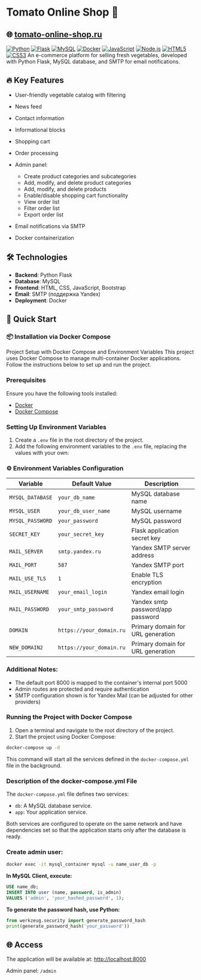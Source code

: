 
# Tomato Online Shop 🍅
## 🌐 [tomato-online-shop.ru](https://tomato-online-shop.ru)

[![Python](https://img.shields.io/badge/Python-3.10+-3776AB?style=flat&logo=python&logoColor=white)](https://python.org)
[![Flask](https://img.shields.io/badge/Flask-3.0.3+-000000?style=flat&logo=flask&logoColor=white)](https://flask.palletsprojects.com)
[![MySQL](https://img.shields.io/badge/MySQL-8.0+-4479A1?style=flat&logo=mysql&logoColor=white)](https://www.mysql.com)
[![Docker](https://img.shields.io/badge/Docker-20.10+-2496ED?style=flat&logo=docker&logoColor=white)](https://www.docker.com)
[![JavaScript](https://img.shields.io/badge/JavaScript-ES6+-F7DF1E?style=flat&logo=javascript&logoColor=black)](https://developer.mozilla.org/en-US/docs/Web/JavaScript)
[![Node.js](https://img.shields.io/badge/Node.js-14+-339933?style=flat&logo=node.js&logoColor=white)](https://nodejs.org/)
[![HTML5](https://img.shields.io/badge/HTML5-E34F26?style=flat&logo=html5&logoColor=white)](https://developer.mozilla.org/en-US/docs/Web/HTML)
[![CSS3](https://img.shields.io/badge/CSS3-1572B6?style=flat&logo=css3&logoColor=white)](https://developer.mozilla.org/en-US/docs/Web/CSS)
An e-commerce platform for selling fresh vegetables, developed with Python Flask, MySQL database, and SMTP for email notifications.

## 🔥 Key Features

- User-friendly vegetable catalog with filtering
- News feed
- Contact information
- Informational blocks
- Shopping cart
- Order processing
- Admin panel:
    
    - Create product categories and subcategories
    - Add, modify, and delete product categories
    - Add, modify, and delete products
    - Enable/disable shopping cart functionality
    - View order list        
    - Filter order list
    - Export order list
- Email notifications via SMTP
- Docker containerization

## 🛠 Technologies

- **Backend**: Python Flask
- **Database**: MySQL
- **Frontend**: HTML, CSS, JavaScript, Bootstrap
- **Email**: SMTP (поддержка Yandex)
- **Deployment**: Docker
## 🚀 Quick Start

### 📦 Installation via Docker Compose
Project Setup with Docker Compose and Environment Variables
This project uses Docker Compose to manage multi-container Docker applications. Follow the instructions below to set up and run the project.

### Prerequisites
Ensure you have the following tools installed:
- [Docker](https://www.docker.com/get-started)
- [Docker Compose](https://docs.docker.com/compose/install/)

### Setting Up Environment Variables

1. Create a `.env` file in the root directory of the project.
2. Add the following environment variables to the `.env` file, replacing the values with your own:

### ⚙️ Environment Variables Configuration

| Variable         | Default Value            | Description                       |
| ---------------- | ------------------------ | --------------------------------- |
| `MYSQL_DATABASE` | `your_db_name`           | MySQL database name               |
| `MYSQL_USER`     | `your_db_user_name`      | MySQL username                    |
| `MYSQL_PASSWORD` | `your_password`          | MySQL password                    |
| `SECRET_KEY`     | `your_secret_key`        | Flask application secret key      |
| `MAIL_SERVER`    | `smtp.yandex.ru`         | Yandex SMTP server address        |
| `MAIL_PORT`      | `587`                    | Yandex SMTP port                  |
| `MAIL_USE_TLS`   | `1`                      | Enable TLS encryption             |
| `MAIL_USERNAME`  | `your_email_login`       | Yandex email login                |
| `MAIL_PASSWORD`  | `your_smtp_password`     | Yandex smtp password/app password |
| `DOMAIN`         | `https://your_domain.ru` | Primary domain for URL generation |
| `NEW_DOMAIN2`    | `https://your_domain.ru` | Primary domain for URL generation |

### Additional Notes:
- The default port 8000 is mapped to the container's internal port 5000
- Admin routes are protected and require authentication
- SMTP configuration shown is for Yandex Mail (can be adjusted for other providers)

### Running the Project with Docker Compose
1. Open a terminal and navigate to the root directory of the project.
2. Start the project using Docker Compose:
```bash
docker-compose up -d
```
This command will start all the services defined in the `docker-compose.yml` file in the background.

### Description of the docker-compose.yml File
The `docker-compose.yml` file defines two services:

- `db`: A MySQL database service.
- `app`: Your application service.

Both services are configured to operate on the same network and have dependencies set so that the application starts only after the database is ready.

### **Create admin user**:
   ```bash
   docker exec -it mysql_container mysql -u name_user_db -p
   ```
   **In MySQL Client, execute:**
   ```sql
   USE name_db;
   INSERT INTO user (name, password, is_admin)
   VALUES ('admin', 'your_hashed_password', 1);
   ```

   **To generate the password hash, use Python:**
   ```python
   from werkzeug.security import generate_password_hash
   print(generate_password_hash('your_password'))
   ```

## 🌐 Access

The application will be available at: [http://localhost:8000](http://localhost:8000)

Admin panel: `/admin`


